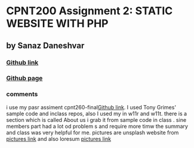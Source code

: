 # CPNT200 Assignment 2: STATIC WEBSITE WITH PHP
## by Sanaz Daneshvar
### [Github link](https://sanazdaneshvar.github.io/cpnt200-a1)
### [Github page](https://github.com/SANAZDANESHVAR)

   
### comments
 i use my pasr assiment cpnt260-final[Github link](https://sanazdaneshvar.github.io/cpnt260-final).
I used Tony Grimes'  sample code and inclass repos, also I used my in w11r and w11t. there is a section which is called About us i grab it from sample code in class . sine members part had a lot od problem s and require more timw the summary and class was very helpful for me. 
pictures are unsplash website from [pictures link](https://unsplash.com) 
and also loresum [pictures link](https://https://picsum.photos) 
